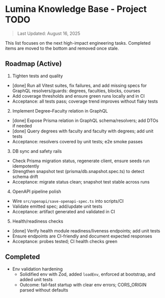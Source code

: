 # Lumina Knowledge Base - Project TODO

> Last Updated: August 16, 2025

This list focuses on the next high-impact engineering tasks. Completed items are moved to the bottom and removed once stale.

## Roadmap (Active)

1. Tighten tests and quality

- [done] Run all Vitest suites, fix failures, and add missing specs for GraphQL resolvers/guards: degrees, faculties, blocks, courses
- Add coverage thresholds and ensure green runs locally and in CI
- Acceptance: all tests pass; coverage trend improves without flaky tests

2. Implement Degree–Faculty relation in GraphQL

- [done] Expose Prisma relation in GraphQL schema/resolvers; add DTOs if needed
- [done] Query degrees with faculty and faculty with degrees; add unit tests
- Acceptance: resolvers covered by unit tests; e2e smoke passes

3. DB sync and safety rails

- Check Prisma migration status, regenerate client, ensure seeds run idempotently
- Strengthen snapshot test (prisma/db.snapshot.spec.ts) to detect schema drift
- Acceptance: migrate status clean; snapshot test stable across runs

4. OpenAPI pipeline polish

- Wire `src/openapi/save-openapi-spec.ts` into scripts/CI
- Validate emitted spec; add/update unit tests
- Acceptance: artifact generated and validated in CI

5. Health/readiness checks

- [done] Verify health module readiness/liveness endpoints; add unit tests
- Ensure endpoints are CI-friendly and document expected responses
- Acceptance: probes tested; CI health checks green

## Completed

- Env validation hardening
  - Solidified env with Zod, added `loadEnv`, enforced at bootstrap, and added unit tests
  - Outcome: fail‑fast startup with clear env errors; CORS_ORIGIN parsed without defaults
